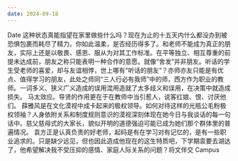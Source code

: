 ```yaml
---
date: 2024-09-18
---
```


Date 这种状态真能指望在家里做些什么吗？现在为止的十五天内什么都没办到被恐惧包裹而耗尽了精力。你如此温柔，是否经历得多了。和老师不能成为真正的朋友，实际上还是以敬畏、感恩、服从为对其工作标准。在平等独立、相互尊重的前提未达成前，朋友之称只能表明一种合作的意愿。就像“舍发”并非朋友。听话的学生受老师的喜爱，却与友谊相悖，世上哪有“听话的朋友”？亦师亦友只能是有优点、值得学习的朋友，此处之师同“三人行必有我师”中的师，西方作为职业的教师。一词多义、狭义广义造成的误用混用造就了太多歧义和误用，在决策中就造成损失。 马太效应。导贤的作用更在于在教师中当引惹人，说客红娘、恨、讨厌他们。 薛雅风是在文化漠视中成卡起来的极权领导。如何对待这样的光瓶公毛粉极权领袖？人身依附关系和制度规则意识的漠视深刻体现在她今日与我谈话的每一句话中。慈父慈母式的大家长，貌似开明的道德强迫可能已成为她们那个群体里的普遍情况。 袁方正是认真负责的好老师，起码是有在学习对有记忆的，是有一些职业追求的。只是缺少远见，但也因此造成他现在的这生特质吧，下学期袁要去湖达了，他希望解决我不受压抑的感情、家庭人际关系的问题？将文伴交 Campus

